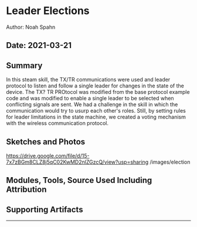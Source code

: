 #  Leader Elections

Author: Noah Spahn

Date: 2021-03-21
-----

## Summary
In this steam skill, the TX/TR communications were used and leader protocol to listen and follow a single leader for changes in the state of the device. The TX? TR PROtocol was modified from the base protocol example code and was modified to enable a single leader to be selected when conflicting signals are sent. We had a challenge in the skill in which the communication would try to usurp each other's roles. Still, by setting rules for leader limitations in the state machine, we created a voting mechanism with the wireless communication protocol. 

## Sketches and Photos
https://drive.google.com/file/d/15-7x7zBGm8CLZ8j5qC02KwMD2nlZGzcQ/view?usp=sharing
/images/election
## Modules, Tools, Source Used Including Attribution

## Supporting Artifacts


-----

